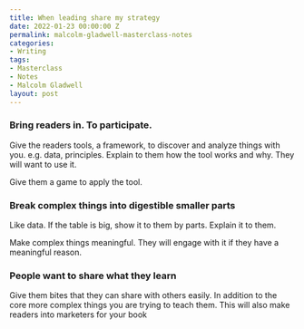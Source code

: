 ```yaml
---
title: When leading share my strategy
date: 2022-01-23 00:00:00 Z
permalink: malcolm-gladwell-masterclass-notes
categories:
- Writing
tags:
- Masterclass
- Notes
- Malcolm Gladwell
layout: post
---
```


### Bring readers in. To participate.

Give the readers tools, a framework, to discover and analyze things with you. e.g. data, principles. Explain to them how the tool works and why. They will want to use it. 

Give them a game to apply the tool.



### Break complex things into digestible smaller parts

Like data.  If the table is big, show it to them by parts. Explain it to them.

Make complex things meaningful.  They will engage with it if they have a meaningful reason.



### People want to share what they learn

Give them bites that they can share with others easily. In addition to the core more complex things you are trying to teach them.  This will also make readers into marketers for your book